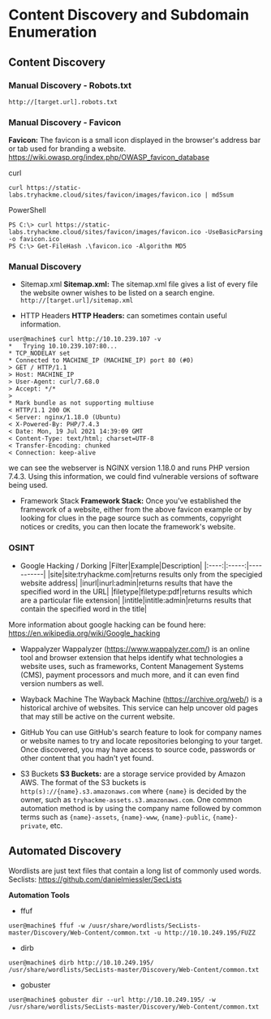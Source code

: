 # Content Discovery and Subdomain Enumeration
## Content Discovery
### Manual Discovery - Robots.txt
`http://[target.url].robots.txt`

### Manual Discovery - Favicon
**Favicon:** The favicon is a small icon displayed in the browser's address bar or tab used for branding a website.  
https://wiki.owasp.org/index.php/OWASP_favicon_database  

curl
```
curl https://static-labs.tryhackme.cloud/sites/favicon/images/favicon.ico | md5sum
```
PowerShell
```
PS C:\> curl https://static-labs.tryhackme.cloud/sites/favicon/images/favicon.ico -UseBasicParsing -o favicon.ico
PS C:\> Get-FileHash .\favicon.ico -Algorithm MD5 
```  
### Manual Discovery
- Sitemap.xml
**Sitemap.xml:**  The sitemap.xml file gives a list of every file the website owner wishes to be listed on a search engine.  
`http://[target.url]/sitemap.xml`

- HTTP Headers
**HTTP Headers:**  can sometimes contain useful information. 
```
user@machine$ curl http://10.10.239.107 -v
*   Trying 10.10.239.107:80...
* TCP_NODELAY set
* Connected to MACHINE_IP (MACHINE_IP) port 80 (#0)
> GET / HTTP/1.1
> Host: MACHINE_IP
> User-Agent: curl/7.68.0
> Accept: */*
> 
* Mark bundle as not supporting multiuse
< HTTP/1.1 200 OK
< Server: nginx/1.18.0 (Ubuntu)
< X-Powered-By: PHP/7.4.3
< Date: Mon, 19 Jul 2021 14:39:09 GMT
< Content-Type: text/html; charset=UTF-8
< Transfer-Encoding: chunked
< Connection: keep-alive
```
we can see the webserver is NGINX version 1.18.0 and runs PHP version 7.4.3. Using this information, we could find vulnerable versions of software being used.   

- Framework Stack
**Framework Stack:** Once you've established the framework of a website, either from the above favicon example or by looking for clues in the page source such as comments, copyright notices or credits, you can then locate the framework's website. 

### OSINT
- Google Hacking / Dorking
|Filter|Example|Description|
|:----:|:-----:|-----------|
|site|site:tryhackme.com|returns results only from the specigied website address|
|inurl|inurl:admin|returns results that have the specified word in the URL|
|filetype|filetype:pdf|returns results which are a particular file extension|
|intitle|intitle:admin|returns results that contain the specified word in the title|  

More information about google hacking can be found here: https://en.wikipedia.org/wiki/Google_hacking

- Wappalyzer
Wappalyzer (https://www.wappalyzer.com/) is an online tool and browser extension that helps identify what technologies a website uses, such as frameworks, Content Management Systems (CMS), payment processors and much more, and it can even find version numbers as well.  

- Wayback Machine
The Wayback Machine (https://archive.org/web/) is a historical archive of websites. This service can help uncover old pages that may still be active on the current website.  

- GitHub
You can use GitHub's search feature to look for company names or website names to try and locate repositories belonging to your target. Once discovered, you may have access to source code, passwords or other content that you hadn't yet found.

- S3 Buckets
**S3 Buckets:** are a storage service provided by Amazon AWS. The format of the S3 buckets is `http(s)://{name}.s3.amazonaws.com` where `{name}` is decided by the owner, such as `tryhackme-assets.s3.amazonaws.com`.   One common automation method is by using the company name followed by common terms such as `{name}-assets`, `{name}-www`, `{name}-public`, `{name}-private`, etc. 

## Automated Discovery
Wordlists are just text files that contain a long list of commonly used words.  
Seclists: https://github.com/danielmiessler/SecLists
<br>

**Automation Tools**
- ffuf
```
user@machine$ ffuf -w /uusr/share/wordlists/SecLists-master/Discovery/Web-Content/common.txt -u http://10.10.249.195/FUZZ
```
- dirb
```
user@machine$ dirb http://10.10.249.195/ /usr/share/wordlists/SecLists-master/Discovery/Web-Content/common.txt
```
- gobuster
```
user@machine$ gobuster dir --url http://10.10.249.195/ -w /usr/share/wordlists/SecLists-master/Discovery/Web-Content/common.txt
```

